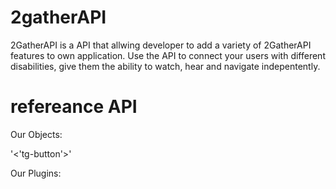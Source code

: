 # 2gatherAPI

2GatherAPI is a API that allwing developer to add a variety of 2GatherAPI
features to own application.
Use the API to connect your users with different disabilities,
give them the ability to watch, hear and navigate indepentently.


# refereance API

Our Objects:

'<'tg-button'>'
<tg-buttonStart>
<tg-buttonStop>
<tg-img>
<tg-input>
<tg-link>
<tg-paragraph>

Our Plugins:

<tg-login>
<tg-chat>
<tg-library>
<tg-menu>
